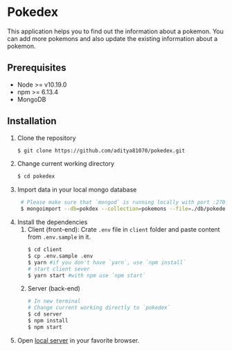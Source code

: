 # Pokedex

This application helps you to find out the information about a pokemon. You can add more pokemons and also update the existing information about a pokemon.

## Prerequisites

- Node >= v10.19.0
- npm >= 6.13.4
- MongoDB

## Installation

1. Clone the repository
   ```bash
   $ git clone https://github.com/aditya81070/pokedex.git
   ```
2. Change current working directory
   ```bash
   $ cd pokedex
   ```
3. Import data in your local mongo database
   ```bash
    # Please make sure that `mongod` is running locally with port :27017
    $ mongoimport --db=pokdex --collection=pokemons --file=./db/pokedex.json
   ```
4. Install the dependencies
   1. Client (front-end): Crate `.env` file in `client` folder and paste content from `.env.sample` in it.
      ```bash
      $ cd client
      $ cp .env.sample .env
      $ yarn #if you don't have `yarn`, use `npm install`
      # start client sever
      $ yarn start #with npm use `npm start`
      ```
   1. Server (back-end)
      ```bash
      # In new terminal
      # Change current working directly to `pokedex`
      $ cd server
      $ npm install
      $ npm start
      ```
5. Open [local server](http://localhost:3000) in your favorite browser.
